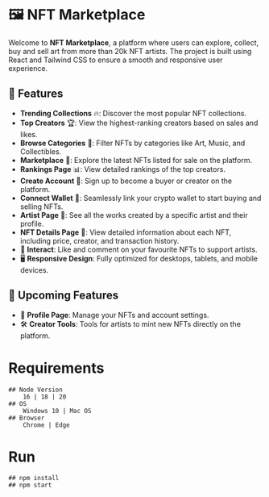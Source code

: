 # 🖼️ NFT Marketplace
Welcome to **NFT Marketplace**, a platform where users can explore, collect, buy and sell art from more than 20k NFT artists. The project is built using React and Tailwind CSS to ensure a smooth and responsive user experience.

## 🚀 Features

- **Trending Collections** 🔥: Discover the most popular NFT collections.
- **Top Creators** 🏆: View the highest-ranking creators based on sales and likes.
- **Browse Categories** 📂: Filter NFTs by categories like Art, Music, and Collectibles.
- **Marketplace** 🛒: Explore the latest NFTs listed for sale on the platform.
- **Rankings Page** 📊: View detailed rankings of the top creators.
- **Create Account** 👤: Sign up to become a buyer or creator on the platform.
- **Connect Wallet** 🔗: Seamlessly link your crypto wallet to start buying and selling NFTs.
- **Artist Page** 🎨: See all the works created by a specific artist and their profile.
- **NFT Details Page** 📄: View detailed information about each NFT, including price, creator, and transaction history.
- 💬 **Interact**: Like and comment on your favourite NFTs to support artists.
- 🖥️ **Responsive Design**: Fully optimized for desktops, tablets, and mobile devices.

## 🚧 Upcoming Features

- 💼 **Profile Page**: Manage your NFTs and account settings.
- 🛠️ **Creator Tools**: Tools for artists to mint new NFTs directly on the platform.

# Requirements
	## Node Version
	    16 | 18 | 20
	## OS
	    Windows 10 | Mac OS
	## Browser
	    Chrome | Edge

# Run
	## npm install
	## npm start


